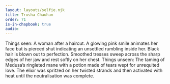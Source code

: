 ```yaml
---
layout: layouts/selfie.njk
title: Trusha Chauhan
order: 71
is-in-chapbook: true
audio:
---
```


Things seen: A woman after a haircut. A glowing pink smile animates her face but is pierced shut indicating an unsettled rumbling inside her. Black hair is blown out to perfection. Smoothed tresses sweep across the sharp edges of her jaw and rest softly on her chest. Things unseen: The taming of Medusa’s ringleted mane with a potion made of tears wept for unrequited love. The elixir was spritzed on her twisted strands and then activated with heat until the neutralisation was complete.
